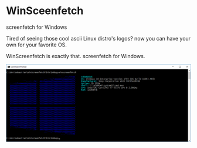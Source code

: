 WinSceenfetch
=============
screenfetch for Windows

Tired of seeing those cool ascii Linux distro's logos? now you can have your own for your favorite OS.

WinScreenfetch is exactly that. screenfetch for Windows.

<img src="./screenshot.png" alt="WinScreenfetch" width="700">